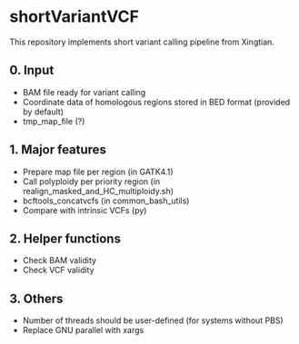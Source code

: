 # shortVariantVCF
This repository implements short variant calling pipeline from Xingtian.

## 0. Input
* BAM file ready for variant calling
* Coordinate data of homologous regions stored in BED format (provided by default)
* tmp_map_file (?)

## 1. Major features
* Prepare map file per region (in GATK4.1)
* Call polyploidy per priority region (in realign_masked_and_HC_multiploidy.sh)
* bcftools_concatvcfs (in common_bash_utils)
* Compare with intrinsic VCFs (py)

## 2. Helper functions
* Check BAM validity
* Check VCF validity

## 3. Others
* Number of threads should be user-defined (for systems without PBS)
* Replace GNU parallel with xargs
